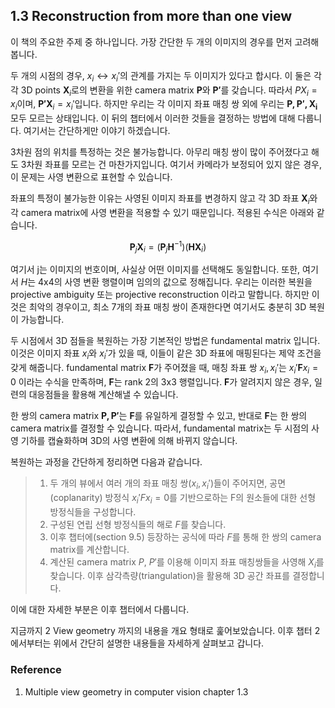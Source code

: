 ## **1.3 Reconstruction from more than one view**

이 책의 주요한 주제 중 하나입니다. 가장 간단한 두 개의 이미지의 경우를 먼저 고려해봅니다.

두 개의 시점의 경우, $x_i \leftrightarrow x_i'$의 관계를 가지는 두 이미지가 있다고 합시다. 이 둘은 각각 3D points $\mathbf{X}_i$로의 변환을 위한 camera matrix $\mathbf{P}$와 $\mathbf{P'}$를 갖습니다. 따라서 $PX_i=x_i$이며, $\mathbf{P'}\mathbf{X}_i=x_i'$입니다. 하지만 우리는 각 이미지 좌표 매칭 쌍 외에 우리는 $\mathbf{P, P', X_i}$ 모두 모르는 상태입니다. 이 뒤의 챕터에서 이러한 것들을 결정하는 방법에 대해 다룹니다. 여기서는 간단하게만 이야기 하겠습니다.

3차원 점의 위치를 특정하는 것은 불가능합니다. 아무리 매칭 쌍이 많이 주어졌다고 해도 3차원 좌표를 모르는 건 마찬가지입니다. 여기서 카메라가 보정되어 있지 않은 경우, 이 문제는 사영 변환으로 표현할 수 있습니다.

좌표의 특정이 불가능한 이유는 사영된 이미지 좌표를 변경하지 않고 각 3D 좌표 $\mathbf{X}_i$와 각 camera matrix에 사영 변환을 적용할 수 있기 때문입니다. 적용된 수식은 아래와 같습니다.

$$
\mathbf{P}_j\mathbf{X}_i = (\mathbf{P}_j\mathbf{H}^{-1})(\mathbf{H}\mathbf{X}_i)
$$

여기서 j는 이미지의 번호이며, 사실상 어떤 이미지를 선택해도 동일합니다. 또한, 여기서 $H$는 4x4의 사영 변환 행렬이며 임의의 값으로 정해집니다. 우리는 이러한 복원을 projective ambiguity 또는 projective reconstruction 이라고 말합니다. 하지만 이것은 최악의 경우이고, 최소 7개의 좌표 매칭 쌍이 존재한다면 여기서도 충분히 3D 복원이 가능합니다.

두 시점에서 3D 점들을 복원하는 가장 기본적인 방법은 fundamental matrix 입니다. 이것은 이미지 좌표 $x_i$와 $x_i'$가 있을 때, 이들이 같은 3D 좌표에 매핑된다는 제약 조건을 갖게 해줍니다. fundamental matrix $\mathbf{F}$가 주어졌을 때, 매칭 좌표 쌍 $x_i, x_i'$는  $x_i'\mathbf{F}x_i=0$ 이라는 수식을 만족하며, $\mathbf{F}$는 rank 2의 3x3 행렬입니다. $\mathbf{F}$가 알려지지 않은 경우, 일련의 대응점들을 활용해 계산해낼 수 있습니다.

한 쌍의 camera matrix $\mathbf{P, P'}$는 $\mathbf{F}$를 유일하게 결정할 수 있고, 반대로 $\mathbf{F}$는 한 쌍의 camera matrix를 결정할 수 있습니다. 따라서, fundamental matrix는 두 시점의 사영 기하를 캡슐화하며 3D의 사영 변환에 의해 바뀌지 않습니다.

복원하는 과정을 간단하게 정리하면 다음과 같습니다.

>1. 두 개의 뷰에서 여러 개의 좌표 매칭 쌍$(x_i, x_i')$들이 주어지면, 공면(coplanarity) 방정식 $x_i'Fx_i=0$를 기반으로하는 F의 원소들에 대한 선형 방정식들을 구성합니다.
>2. 구성된 연립 선형 방정식들의 해로 $F$를 찾습니다.
>3. 이후 챕터에(section 9.5) 등장하는 공식에 따라 $F$를 통해 한 쌍의 camera matrix를 계산합니다.
>4. 계산된 camera matrix $P,$ $P'$를 이용해 이미지 좌표 매칭쌍들을 사영해 $X_i$를 찾습니다. 이후 삼각측량(triangulation)을 활용해 3D 공간 좌표를 결정합니다.

이에 대한 자세한 부분은 이후 챕터에서 다룹니다.

지금까지 2 View geometry 까지의 내용을 개요 형태로 훑어보았습니다. 이후 챕터 2에서부터는 위에서 간단히 설명한 내용들을 자세하게 살펴보고 갑니다.

### **Reference**
1. Multiple view geometry in computer vision chapter 1.3